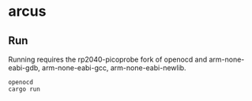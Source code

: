 # arcus

## Run
Running requires the rp2040-picoprobe fork of openocd
and arm-none-eabi-gdb, arm-none-eabi-gcc, arm-none-eabi-newlib.

```
openocd
cargo run
```
